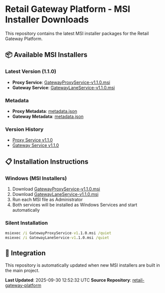 # Retail Gateway Platform - MSI Installer Downloads

This repository contains the latest MSI installer packages for the Retail Gateway Platform.

## 📦 Available MSI Installers

### Latest Version (1.1.0)
- **Proxy Service**: [GatewayProxyService-v1.1.0.msi](proxy-service/latest/GatewayProxyService-v1.1.0.msi)
- **Gateway Service**: [GatewayLaneService-v1.1.0.msi](gateway-service/latest/GatewayLaneService-v1.1.0.msi)

### Metadata
- **Proxy Metadata**: [metadata.json](proxy-service/latest/metadata.json)
- **Gateway Metadata**: [metadata.json](gateway-service/latest/metadata.json)

### Version History
- [Proxy Service v1.1.0](proxy-service/1.1.0/)
- [Gateway Service v1.1.0](gateway-service/1.1.0/)

## 📋 Installation Instructions

### Windows (MSI Installers)
1. Download [GatewayProxyService-v1.1.0.msi](proxy-service/latest/GatewayProxyService-v1.1.0.msi)
2. Download [GatewayLaneService-v1.1.0.msi](gateway-service/latest/GatewayLaneService-v1.1.0.msi)
3. Run each MSI file as Administrator
4. Both services will be installed as Windows Services and start automatically

### Silent Installation
```cmd
msiexec /i GatewayProxyService-v1.1.0.msi /quiet
msiexec /i GatewayLaneService-v1.1.0.msi /quiet
```

## 🔗 Integration

This repository is automatically updated when new MSI installers are built in the main project.

**Last Updated**: 2025-09-30 12:52:32 UTC
**Source Repository**: [retail-gateway-platform](https://github.com/sweet-spoter/retail-gateway-platform)
